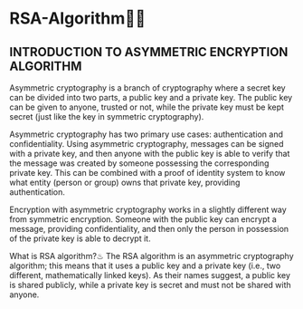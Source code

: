 # RSA-Algorithm👩‍💻
## INTRODUCTION TO ASYMMETRIC ENCRYPTION ALGORITHM
Asymmetric cryptography is a branch of cryptography where a secret key can 
be divided into two parts, a public key and a private key. The public key can be 
given to anyone, trusted or not, while the private key must be kept secret (just 
like the key in symmetric cryptography).

Asymmetric cryptography has two primary use cases: authentication and 
confidentiality. Using asymmetric cryptography, messages can be signed with a 
private key, and then anyone with the public key is able to verify that the 
message was created by someone possessing the corresponding private key. 
This can be combined with a proof of identity system to know what entity 
(person or group) owns that private key, providing authentication.

Encryption with asymmetric cryptography works in a slightly different way 
from symmetric encryption. Someone with the public key can encrypt a 
message, providing confidentiality, and then only the person in possession of 
the private key is able to decrypt it.

What is RSA algorithm?♨
The RSA algorithm is an asymmetric cryptography algorithm; this means that 
it uses a public key and a private key (i.e., two different, mathematically linked 
keys). As their names suggest, a public key is shared publicly, while a private 
key is secret and must not be shared with anyone.

